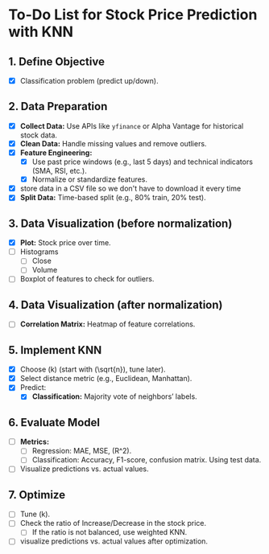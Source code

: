 # To-Do List for Stock Price Prediction with KNN

## 1. Define Objective

- [x] Classification problem (predict up/down).

## 2. Data Preparation

- [x] **Collect Data:** Use APIs like `yfinance` or Alpha Vantage for historical stock data.
- [x] **Clean Data:** Handle missing values and remove outliers.
- [x] **Feature Engineering:**
  - [x] Use past price windows (e.g., last 5 days) and technical indicators (SMA, RSI, etc.).
  - [x] Normalize or standardize features.
- [x] store data in a CSV file so we don't have to download it every time
- [x] **Split Data:** Time-based split (e.g., 80% train, 20% test).

## 3. Data Visualization (before normalization)

- [x] **Plot:** Stock price over time.
- [ ] Histograms
  - [ ] Close
  - [ ] Volume
- [ ] Boxplot of features to check for outliers.

## 4. Data Visualization (after normalization)

- [ ] **Correlation Matrix:** Heatmap of feature correlations.

## 5. Implement KNN

- [x] Choose \(k\) (start with \(\sqrt{n}\), tune later).
- [x] Select distance metric (e.g., Euclidean, Manhattan).
- [x] Predict:
  - [x] **Classification:** Majority vote of neighbors’ labels.

## 6. Evaluate Model

- [ ] **Metrics:**
  - [ ] Regression: MAE, MSE, \(R^2\).
  - [ ] Classification: Accuracy, F1-score, confusion matrix. Using test data.
- [ ] Visualize predictions vs. actual values.

## 7. Optimize

- [ ] Tune \(k\).
- [ ] Check the ratio of Increase/Decrease in the stock price.
  - [ ] If the ratio is not balanced, use weighted KNN.
- [ ] visualize predictions vs. actual values after optimization.
